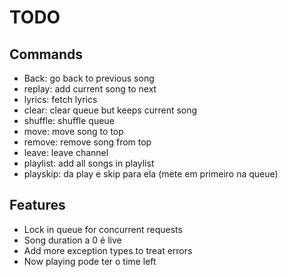 # TODO

## Commands

- Back: go back to previous song
- replay: add current song to next
- lyrics: fetch lyrics
- clear: clear queue but keeps current song
- shuffle: shuffle queue
- move: move song to top
- remove: remove song from top
- leave: leave channel
- playlist: add all songs in playlist
- playskip: da play e skip para ela (mete em primeiro na queue)

## Features

- Lock in queue for concurrent requests
- Song duration a 0 é live
- Add more exception types to treat errors
- Now playing pode ter o time left